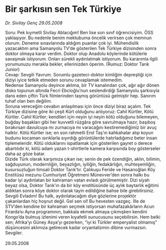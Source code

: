 # Bir şarkısın sen Tek Türkiye

*Dr. Sivilay Genç 29.05.2008*

<div class="taraf_structure_2col_1zq">
<div class="margen_n">



 <p>Soru: Pek kıymetli Sivilay Ablacığım! Ben lise son sınıf öğrencisiyim. ÖSS yaklaşıyor. Bu nedenle benim mektubuma öncelik verirsen çok memnun olurum. Deneme sınavlarında aldığım puanlar çok iyi. Mühendislik yazacaktım ama Samanyolu TV’de gösterilen Tek Türkiye dizisinden sonra doktor olmaya karar verdim. Doktor olup Anadolu köylerinde kötülerle savaşmak istiyorum. Onları sürekli aydınlatmak istiyorum. Bu kararımla ilgili yorumunuzu merakla bekler, ellerinizden öperim. (Rumuz: Doktor Tarık Junior)<br/>
Cevap: Sevgili Yavrum. Sorumlu gazeteci-doktor kimliğim depreştiği için diziyi iyice tetkik etmeden sorunu cevaplamak istemedim. <br/>
Nedense Samanyolu deyince aklıma, bir TV kanalından çok, ağır ağır dönen disko topunun altında Fecri Ebcioğlu’nun seslendirdiği Samanyolu şarkısıyla dans eden çiftin Türk filmlerinden taşmış görüntüsü gelmiştir hep. Sanırım tuhaf olan ben değilim.<br/>
Soruna vereceğim cevabın anlaşılması için önce diziyi biraz açalım. Tek Türkiye dizisine göre iki çeşit Kürt olduğunu anlıyoruz: Cahil Kürtler, Kötü Kürtler. Cahil Kürtler; kendileri için neyin iyi neyin kötü olduğunu bilemeyen, buğday başakları gibi her kuvvetli rüzgâra göre savrulmaya hazır, başıboş bırakırsan davulcuya mı zurnacıya mı varacağını kestiremediğimiz bir avuç halktır. Kötü Kürtler ise; en son rahmetli Erol Taş’ın kahkahalar atıp koyun budunu kocaman ısırıklarla sıyırdığı görüntülerde hatırladığımız beter insan tiplemeleridir. Kötü olduklarını ispatlamak için gösterilen gayret o derece abartılıdır ki, kötü adam yazan t-shirtlerle kamera karşısında boy gösterseler daha az göze batar. <br/>
Dizide Türk olarak karşımıza çıkan ise; senin de pek özendiğin, aklın, bilimin, sağduyunun, modernliğin, beyazlığın, iyiliğin, fedakârlığın, muhteşemliğin, kusursuzluğun timsali Doktor Tarık’tır. Çalıkuşu Feride ve Hasanoğlan Köy Enstitüsü mezunu Cumhuriyet Öğretmeni Münevver’den sonra halkı bu kadar iyi aydınlatan bir kahraman vatan evladı görülmemiştir. Dizi siyah beyaz olsa, Doktor Tarık’ın da bir köy enstitüsünde üç aylık baytarlık eğitimi aldıktan sonra köye doktor olarak tayin edildiğine bahse bile girebilirsiniz. <br/>
Sevgili Evladım! Bu halk, aydınlatacağım diye gözlerine projektör çakanlardan hiç hoşnut değil. Gel sen ol! Bu hevesten vazgeç. İlle de STV’den kendine bir kahraman seçmek istiyorsan muhafazakârların Acun Firarda’sı Ayna programının, bakkala ekmek almaya çıkmışken kendini Kongo’da bulmuş izlenimi veren kıyafetli sunucusunu seçebilirsin. Hem belki sen; Afrika’yı Güney Asya’yı gezerken, “iyi ki Türkler emperyalist olmamış” düşüncesini aklımıza getirecek kadar oryantalizmin dibine vurmazsın. Sevgiler.<br/>
<br/>
29.05.2008</p>
<br/>
<br/>
<br/>



<br/>


<div id="taraf_not">
</div>

</div>


</div>
